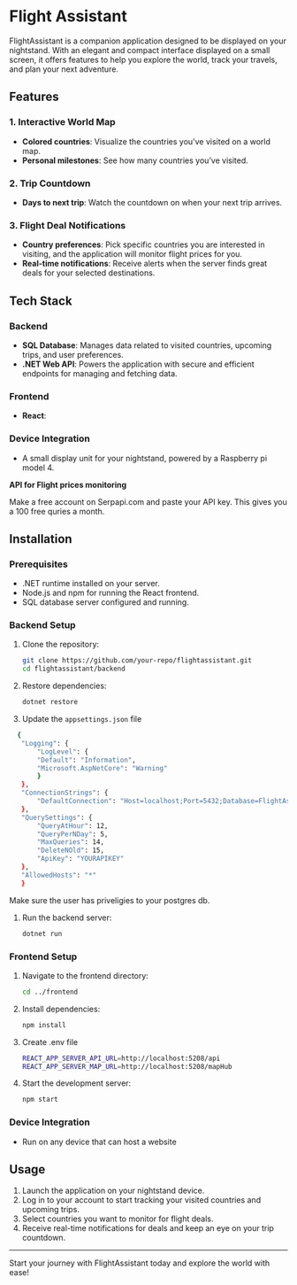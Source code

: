 # Flight Assistant&#x20;

FlightAssistant is a companion application designed to be displayed on your nightstand. With an elegant and compact interface displayed on a small screen, it offers features to help you explore the world, track your travels, and plan your next adventure.

## Features

### 1. Interactive World Map

- **Colored countries**: Visualize the countries you've visited on a world map.
- **Personal milestones**: See how many countries you’ve visited.

### 2. Trip Countdown

- **Days to next trip**: Watch the countdown on when your next trip arrives.

### 3. Flight Deal Notifications

- **Country preferences**: Pick specific countries you are interested in visiting, and the application will monitor flight prices for you.
- **Real-time notifications**: Receive alerts when the server finds great deals for your selected destinations.

## Tech Stack

### Backend

- **SQL Database**: Manages data related to visited countries, upcoming trips, and user preferences.
- **.NET Web API**: Powers the application with secure and efficient endpoints for managing and fetching data.

### Frontend

- **React**:

### Device Integration

- A small display unit for your nightstand, powered by a Raspberry pi model 4.



**API for Flight prices monitoring**

Make a free account on Serpapi.com and paste your API key. This gives you a 100 free quries a month.

## Installation

### Prerequisites

- .NET runtime installed on your server.
- Node.js and npm for running the React frontend.
- SQL database server configured and running.

### Backend Setup

1. Clone the repository:
   ```bash
   git clone https://github.com/your-repo/flightassistant.git
   cd flightassistant/backend
   ```
2. Restore dependencies:
   ```bash
   dotnet restore
   ```
3. Update the `appsettings.json` file 
 ```bash
   {
    "Logging": {
        "LogLevel": {
        "Default": "Information",
        "Microsoft.AspNetCore": "Warning"
        }
    },
    "ConnectionStrings": {
        "DefaultConnection": "Host=localhost;Port=5432;Database=FlightAssistant;Username=worker1;Password=2orker1"
    },
    "QuerySettings": {
        "QueryAtHour": 12,
        "QueryPerNDay": 5,
        "MaxQueries": 14,
        "DeleteNOld": 15,
        "ApiKey": "YOURAPIKEY"
    },
    "AllowedHosts": "*"
    }
   ```

Make sure the user has priveligies to your postgres db.

1. Run the backend server:
   ```bash
   dotnet run
   ```

### Frontend Setup

1. Navigate to the frontend directory:
   ```bash
   cd ../frontend
   ```
2. Install dependencies:
   ```bash
   npm install
   ```
3. Create .env file
   ```bash
   REACT_APP_SERVER_API_URL=http://localhost:5208/api
   REACT_APP_SERVER_MAP_URL=http://localhost:5208/mapHub
   ```

4. Start the development server:
   ```bash
   npm start
   ```

### Device Integration

- Run on any device that can host a website

## Usage

1. Launch the application on your nightstand device.
2. Log in to your account to start tracking your visited countries and upcoming trips.
3. Select countries you want to monitor for flight deals.
4. Receive real-time notifications for deals and keep an eye on your trip countdown.

---

Start your journey with FlightAssistant today and explore the world with ease!


